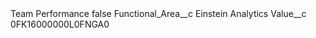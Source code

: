 <?xml version="1.0" encoding="UTF-8"?>
<CustomMetadata xmlns="http://soap.sforce.com/2006/04/metadata" xmlns:xsi="http://www.w3.org/2001/XMLSchema-instance" xmlns:xsd="http://www.w3.org/2001/XMLSchema">
    <label>Team Performance</label>
    <protected>false</protected>
    <values>
        <field>Functional_Area__c</field>
        <value xsi:type="xsd:string">Einstein Analytics</value>
    </values>
    <values>
        <field>Value__c</field>
        <value xsi:type="xsd:string">0FK16000000L0FNGA0</value>
    </values>
</CustomMetadata>

